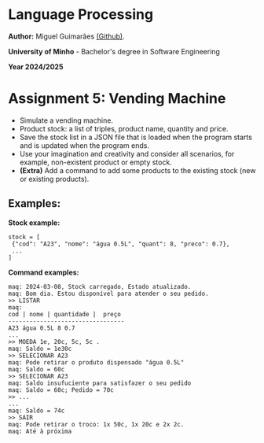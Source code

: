 # Language Processing

**Author:** Miguel Guimarães [(Github)](https://github.com/miguel-amg).

**University of Minho** - Bachelor's degree in Software Engineering

**Year 2024/2025**

# Assignment 5: Vending Machine
- Simulate a vending machine.
- Product stock: a list of triples, product name, quantity and price.
- Save the stock list in a JSON file that is loaded when the program starts and is updated when the program ends.
- Use your imagination and creativity and consider all scenarios, for example, non-existent product or empty stock.
- **(Extra)** Add a command to add some products to the existing stock (new or existing products).

## Examples:
**Stock example:**
```
stock = [
 {"cod": "A23", "nome": "água 0.5L", "quant": 8, "preco": 0.7},
 ...
]
```

**Command examples:**
```
maq: 2024-03-08, Stock carregado, Estado atualizado.
maq: Bom dia. Estou disponível para atender o seu pedido.
>> LISTAR
maq:
cod | nome | quantidade |  preço
---------------------------------
A23 água 0.5L 8 0.7
...
>> MOEDA 1e, 20c, 5c, 5c .
maq: Saldo = 1e30c
>> SELECIONAR A23
maq: Pode retirar o produto dispensado "água 0.5L"
maq: Saldo = 60c
>> SELECIONAR A23
maq: Saldo insufuciente para satisfazer o seu pedido
maq: Saldo = 60c; Pedido = 70c
>> ...
...
maq: Saldo = 74c
>> SAIR
maq: Pode retirar o troco: 1x 50c, 1x 20c e 2x 2c.
maq: Até à próxima
```
